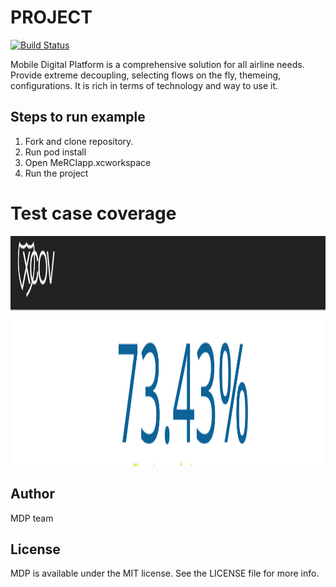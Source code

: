 # PROJECT

[![Build Status](https://rndwww.nce.amadeus.net/git/projects/MOB/repos/merci-mdp-ios/browse/MeRCIapp/MeRCIapp/Resources/Images/Image.xcassets/img_card_clock_grey.imageset/img_card_clock_grey_1x.png)](https://travis-ci.org/ReSwift/ReSwift)

Mobile Digital Platform is a comprehensive solution for all airline needs. Provide extreme decoupling, selecting flows on the fly, themeing, configurations.
It is rich in terms of technology and way to use it.


## Steps to run example
1. Fork and clone repository.
2. Run pod install
3. Open MeRCIapp.xcworkspace
4. Run the project

# Test case coverage

<p>
    <img src="MeRCIapp/AppImages/Coverage.png" width="1760" height="368" />
</p>

## Author

MDP team


## License

MDP is available under the MIT license. See the LICENSE file for more info.
